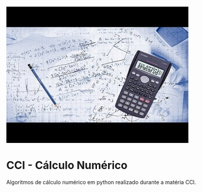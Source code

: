 ![cci](img/logo.jpg)

# CCI - Cálculo Numérico

Algoritmos de cálculo numérico em python realizado durante a matéria CCI.